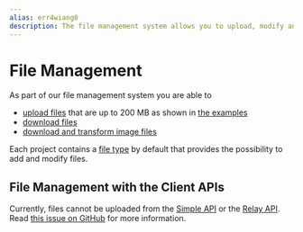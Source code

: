 ```yaml
---
alias: err4wiang0
description: The file management system allows you to upload, modify and delete files with the GraphQL APIs. Files will be directly available in your backend.
---
```


# File Management

As part of our file management system you are able to

* [upload files](!alias-xai9quoo0i) that are up to 200 MB as shown in [the examples](!alias-zaif4eing1)
* [download files](!alias-beim3teevi)
* [download and transform image files](!alias-atiede8ata)

Each project contains a [file type](!alias-uhieg2shio#file-type) by default that provides the possibility to add and modify files.

## File Management with the Client APIs

Currently, files cannot be uploaded from the [Simple API](!alias-heshoov3ai) or the [Relay API](!alias-aizoong9ah). Read [this issue on GitHub](https://github.com/apollographql/apollo/issues/65) for more information.

